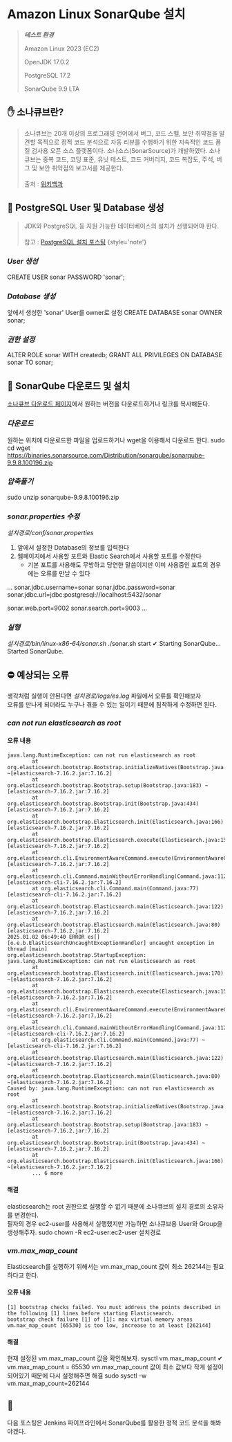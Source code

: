 # Amazon Linux SonarQube 설치

> ***테스트 환경***
>
> Amazon Linux 2023 (EC2)
>
> OpenJDK 17.0.2
> 
> PostgreSQL 17.2
> 
> SonarQube 9.9 LTA 

## ✋ 소나큐브란?
> 소나큐브는 20개 이상의 프로그래밍 언어에서 버그, 코드 스멜, 보안 취약점을 발견할 목적으로 정적 코드 분석으로 자동 리뷰를 수행하기 위한 지속적인 코드 품질 검사용 오픈 소스 플랫폼이다. 소나소스(SonarSource)가 개발하였다. 소나큐브는 중복 코드, 코딩 표준, 유닛 테스트, 코드 커버리지, 코드 복잡도, 주석, 버그 및 보안 취약점의 보고서를 제공한다.
> <br/>
> <br/>
> 출처 : [위키백과](https://ko.wikipedia.org/wiki/%EC%86%8C%EB%82%98%ED%81%90%EB%B8%8C)

## 📂 PostgreSQL User 및 Database 생성

> JDK와 PostgreSQL 등 지원 가능한 데이터베이스의 설치가 선행되어야 한다.
> <br/>
> <br/>
> 참고 : [PostgreSQL 설치 포스팅](Amazon-Linux-PostgreSQL-17.md)
{style='note'}

### ***User 생성***
<code-block lang="SQL">
CREATE USER sonar PASSWORD 'sonar';
</code-block>

### ***Database 생성***
앞에서 생성한 'sonar' User를 owner로 설정
<code-block lang="SQL">
CREATE DATABASE sonar OWNER sonar;
</code-block>

### ***권한 설정***
<code-block lang="SQL">
ALTER ROLE sonar WITH createdb;
GRANT ALL PRIVILEGES ON DATABASE sonar TO sonar;
</code-block>


## 🚀 SonarQube 다운로드 및 설치
[소나큐브 다운로드 페이지](https://www.sonarsource.com/products/sonarqube/downloads/historical-downloads/)에서 원하는 버전을 다운로드하거나 링크를 복사해둔다.

### ***다운로드***
원하는 위치에 다운로드한 파일을 업로드하거나 wget을 이용해서 다운로드 한다. 
<code-block lang="sh">
sudo cd wget https://binaries.sonarsource.com/Distribution/sonarqube/sonarqube-9.9.8.100196.zip
</code-block>

### ***압축풀기***
<code-block lang="sh">
sudo unzip sonarqube-9.9.8.100196.zip
</code-block>

### ***sonar.properties 수정***
_설치경로/conf/sonar.properties_
 
1. 앞에서 설정한 Database의 정보를 입력한다
2. 웹페이지에서 사용할 포트와 Elastic Search에서 사용할 포트를 수정한다
   - 기본 포트를 사용해도 무방하고 당연한 말씀이지만 이미 사용중인 포트의 경우에는 오류를 만날 수 있다
<code-block lang="properties">
...
sonar.jdbc.username=sonar
sonar.jdbc.password=sonar
sonar.jdbc.url=jdbc:postgresql://localhost:5432/sonar

sonar.web.port=9002
sonar.search.port=9003
...
</code-block>

### ***실행***
_설치경로/bin/linux-x86-64/sonar.sh_
<code-block lang="sh">
./sonar.sh start
</code-block>
<code-block lang="sh">
✔
Starting SonarQube...
Started SonarQube.
</code-block>

## ⛔ 예상되는 오류
생각처럼 실행이 안된다면 _설치경로/logs/es.log_ 파일에서 오류를 확인해보자
<br>
오류를 만나게 되더라도 누구나 겪을 수 있는 일이기 때문에 침착하게 수정하면 된다.

### ***can not run elasticsearch as root***

#### 오류 내용
```shell
java.lang.RuntimeException: can not run elasticsearch as root
        at org.elasticsearch.bootstrap.Bootstrap.initializeNatives(Bootstrap.java:107) ~[elasticsearch-7.16.2.jar:7.16.2]
        at org.elasticsearch.bootstrap.Bootstrap.setup(Bootstrap.java:183) ~[elasticsearch-7.16.2.jar:7.16.2]
        at org.elasticsearch.bootstrap.Bootstrap.init(Bootstrap.java:434) [elasticsearch-7.16.2.jar:7.16.2]
        at org.elasticsearch.bootstrap.Elasticsearch.init(Elasticsearch.java:166) [elasticsearch-7.16.2.jar:7.16.2]
        at org.elasticsearch.bootstrap.Elasticsearch.execute(Elasticsearch.java:157) [elasticsearch-7.16.2.jar:7.16.2]
        at org.elasticsearch.cli.EnvironmentAwareCommand.execute(EnvironmentAwareCommand.java:77) [elasticsearch-7.16.2.jar:7.16.2]
        at org.elasticsearch.cli.Command.mainWithoutErrorHandling(Command.java:112) [elasticsearch-cli-7.16.2.jar:7.16.2]
        at org.elasticsearch.cli.Command.main(Command.java:77) [elasticsearch-cli-7.16.2.jar:7.16.2]
        at org.elasticsearch.bootstrap.Elasticsearch.main(Elasticsearch.java:122) [elasticsearch-7.16.2.jar:7.16.2]
        at org.elasticsearch.bootstrap.Elasticsearch.main(Elasticsearch.java:80) [elasticsearch-7.16.2.jar:7.16.2]
2025.01.02 06:49:40 ERROR es[][o.e.b.ElasticsearchUncaughtExceptionHandler] uncaught exception in thread [main]
org.elasticsearch.bootstrap.StartupException: java.lang.RuntimeException: can not run elasticsearch as root
        at org.elasticsearch.bootstrap.Elasticsearch.init(Elasticsearch.java:170) ~[elasticsearch-7.16.2.jar:7.16.2]
        at org.elasticsearch.bootstrap.Elasticsearch.execute(Elasticsearch.java:157) ~[elasticsearch-7.16.2.jar:7.16.2]
        at org.elasticsearch.cli.EnvironmentAwareCommand.execute(EnvironmentAwareCommand.java:77) ~[elasticsearch-7.16.2.jar:7.16.2]
        at org.elasticsearch.cli.Command.mainWithoutErrorHandling(Command.java:112) ~[elasticsearch-cli-7.16.2.jar:7.16.2]
        at org.elasticsearch.cli.Command.main(Command.java:77) ~[elasticsearch-cli-7.16.2.jar:7.16.2]
        at org.elasticsearch.bootstrap.Elasticsearch.main(Elasticsearch.java:122) ~[elasticsearch-7.16.2.jar:7.16.2]
        at org.elasticsearch.bootstrap.Elasticsearch.main(Elasticsearch.java:80) ~[elasticsearch-7.16.2.jar:7.16.2]
Caused by: java.lang.RuntimeException: can not run elasticsearch as root
        at org.elasticsearch.bootstrap.Bootstrap.initializeNatives(Bootstrap.java:107) ~[elasticsearch-7.16.2.jar:7.16.2]
        at org.elasticsearch.bootstrap.Bootstrap.setup(Bootstrap.java:183) ~[elasticsearch-7.16.2.jar:7.16.2]
        at org.elasticsearch.bootstrap.Bootstrap.init(Bootstrap.java:434) ~[elasticsearch-7.16.2.jar:7.16.2]
        at org.elasticsearch.bootstrap.Elasticsearch.init(Elasticsearch.java:166) ~[elasticsearch-7.16.2.jar:7.16.2]
        ... 6 more
```

#### 해결
elasticsearch는 root 권한으로 실행할 수 없기 때문에 소나큐브의 설치 경로의 소유자를 변경한다.
<br/>
필자의 경우 ec2-user를 사용해서 실행했지만 가능하면 소나큐브용 User와 Group을 생성해주자. 
<code-block lang="sh">
sudo chown -R ec2-user:ec2-user 설치경로
</code-block>

### ***vm.max_map_count***
Elasticsearch를 실행하기 위해서는 vm.max_map_count 값이 최소 262144는 필요하다고 한다.

#### 오류 내용
```Shell
[1] bootstrap checks failed. You must address the points described in the following [1] lines before starting Elasticsearch.
bootstrap check failure [1] of [1]: max virtual memory areas vm.max_map_count [65530] is too low, increase to at least [262144]
```

#### 해결
현재 설정된 vm.max_map_count 값을 확인해보자.
<code-block lang="sh">
sysctl vm.max_map_count
</code-block>
<code-block lang="sh">
✔
vm.max_map_count = 65530
</code-block>
vm.max_map_count 값이 최소 값보다 작게 설정이 되어있기 때문에 다시 설정해주면 해결
<code-block lang="sh">
sudo sysctl -w vm.max_map_count=262144
</code-block>

## 👋
다음 포스팅은 Jenkins 파이프라인에서 SonarQube를 활용한 정적 코드 분석을 해봐야겠다.